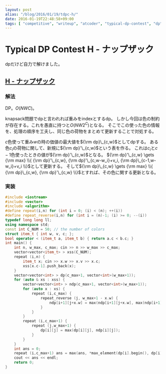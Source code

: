 ```yaml
---
layout: post
alias: "/blog/2016/01/19/tdpc-h/"
date: 2016-01-19T22:48:58+09:00
tags: [ "competitive", "writeup", "atcoder", "typical-dp-contest", "dp" ]
---
```


# Typical DP Contest H - ナップザック

dpだけど自力で解けました。

## [H - ナップザック](https://beta.atcoder.jp/contests/tdpc/tasks/tdpc_knapsack)

### 解法

DP。$O(NWC)$。

knapsack問題でdpと言われれば重みをindexとするdp。
しかし今回は色の制約が存在する。これを愚直に持つと$O(NW2^C)$となる。
そこでこの使った色の情報を、処理の順序を工夫し、同じ色の荷物をまとめて更新することで対処する。

$c$色使って重み$w$の時の価値の最大値を${\rm dp}\_{c,w}$としてdpする。
ある色$c_i$の荷物に関して、新規に${\rm dp}'\_{c,w}$という表を作る。
これは$c_i$と$c-1$色使ったときの値が${\rm dp}'\_{c,w}$となる。
${\rm dp}'\_{c,w} \gets {\rm max} \\{ {\rm dp}'\_{c,w}, {\rm dp}'\_{c,w-w_i}+v_i, {\rm dp}\_{c-1,w-w_i}+v_i \\}$として更新する。
そして${\rm dp}\_{c,w} \gets {\rm max} \\{ {\rm dp}\_{c,w}, {\rm dp}'\_{c,w} \\}$とすれば、その色に関する更新となる。

### 実装

``` c++
#include <iostream>
#include <vector>
#include <algorithm>
#define repeat(i,n) for (int i = 0; (i) < (n); ++(i))
#define repeat_reverse(i,n) for (int i = (n)-1; (i) >= 0; --(i))
typedef long long ll;
using namespace std;
const int C_NUM = 50; // the number of colors
struct item_t { int w, v, c; };
bool operator < (item_t a, item_t b) { return a.c < b.c; }
int main() {
    int n, w_max, c_max; cin >> n >> w_max >> c_max;
    vector<vector<item_t> > xss(C_NUM);
    repeat (i,n) {
        item_t x; cin >> x.w >> x.v >> x.c;
        xss[x.c-1].push_back(x);
    }
    vector<vector<int> > dp(c_max+1, vector<int>(w_max+1));
    for (auto & xs : xss) {
        vector<vector<int> > ndp(c_max+1, vector<int>(w_max+1));
        for (auto x : xs) {
            repeat (i,c_max) {
                repeat_reverse (j, w_max+1 - x.w) {
                    ndp[i+1][j+x.w] = max(ndp[i+1][j+x.w], max(ndp[i+1][j] + x.v, dp[i][j] + x.v));
                }
            }
        }
        repeat (i,c_max+1) {
            repeat (j,w_max+1) {
                dp[i][j] = max(dp[i][j], ndp[i][j]);
            }
        }
    }
    int ans = 0;
    repeat (i,c_max+1) ans = max(ans, *max_element(dp[i].begin(), dp[i].end()));
    cout << ans << endl;
    return 0;
}
```
